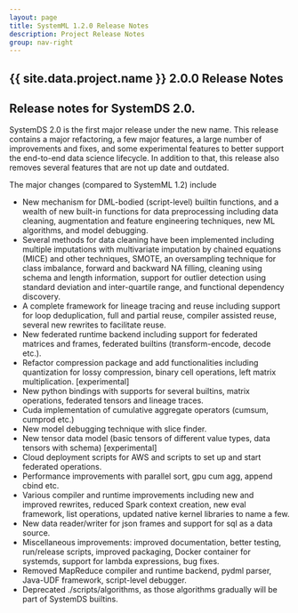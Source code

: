 ```yaml
---
layout: page
title: SystemML 1.2.0 Release Notes
description: Project Release Notes
group: nav-right
---
```

<!--
{% comment %}
Licensed to the Apache Software Foundation (ASF) under one or more
contributor license agreements.  See the NOTICE file distributed with
this work for additional information regarding copyright ownership.
The ASF licenses this file to you under the Apache License, Version 2.0
(the "License"); you may not use this file except in compliance with
the License.  You may obtain a copy of the License at

http://www.apache.org/licenses/LICENSE-2.0

Unless required by applicable law or agreed to in writing, software
distributed under the License is distributed on an "AS IS" BASIS,
WITHOUT WARRANTIES OR CONDITIONS OF ANY KIND, either express or implied.
See the License for the specific language governing permissions and
limitations under the License.
{% endcomment %}
-->

<section class="full-stripe full-stripe--subpage-header clear-header">
  <div class="ml-container ml-container--horizontally-center">
    <div class="col col-12 content-group content-group--center-content content-group--center-align">
      <h1>{{ site.data.project.name }} 2.0.0 Release Notes</h1>
    </div>
  </div>
</section>

<section class="full-stripe full-stripe--alternate">
  <div class="ml-container">
    <div class="col col-12 content-group content-group--medium-bottom-margin" markdown="1">

## Release notes for SystemDS 2.0.

SystemDS 2.0 is the first major release under the new name. This release contains a major refactoring, a few major
features, a large number of improvements and fixes, and some experimental features to better support the end-to-end
data science lifecycle. In addition to that, this release also removes several features that are not up date and
outdated.

The major changes (compared to SystemML 1.2) include

- New mechanism for DML-bodied (script-level) builtin functions, and a wealth of new built-in functions for data preprocessing including data cleaning, augmentation and feature engineering techniques, new ML algorithms, and model debugging.
- Several methods for data cleaning have been implemented including multiple imputations with multivariate imputation by chained equations (MICE) and other techniques, SMOTE, an oversampling technique for class imbalance, forward and backward NA filling, cleaning using schema and length information, support for outlier detection using standard deviation and inter-quartile range, and functional dependency discovery.
- A complete framework for lineage tracing and reuse including support for loop deduplication, full and partial reuse, compiler assisted reuse, several new rewrites to facilitate reuse.
- New federated runtime backend including support for federated matrices and frames, federated builtins (transform-encode, decode etc.).
- Refactor compression package and add functionalities including quantization for lossy compression, binary cell operations, left matrix multiplication. [experimental]
- New python bindings with supports for several builtins, matrix operations, federated tensors and lineage traces.
- Cuda implementation of cumulative aggregate operators (cumsum, cumprod etc.)
- New model debugging technique with slice finder.
- New tensor data model (basic tensors of different value types, data tensors with schema) [experimental]
- Cloud deployment scripts for AWS and scripts to set up and start federated operations.
- Performance improvements with parallel sort, gpu cum agg, append cbind etc.
- Various compiler and runtime improvements including new and improved rewrites, reduced Spark context creation, new eval framework, list operations, updated native kernel libraries to name a few.
- New data reader/writer for json frames and support for sql as a data source.
- Miscellaneous improvements: improved documentation, better testing, run/release scripts, improved packaging, Docker container for systemds, support for lambda expressions, bug fixes.
- Removed MapReduce compiler and runtime backend, pydml parser, Java-UDF framework, script-level debugger.
- Deprecated ./scripts/algorithms, as those algorithms gradually will be part of SystemDS builtins.